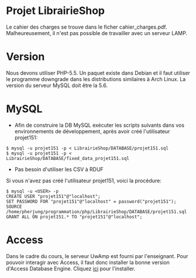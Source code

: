 # Projet LibrairieShop
Le cahier des charges se trouve dans le ficher cahier_charges.pdf. Malheureusement, il n'est pas possible de travailler avec un serveur LAMP.

# Version
Nous devons utiliser PHP-5.5. Un paquet existe dans Debian et il faut utiliser le programme downgrade dans les distributions similaires à Arch Linux.
La version du serveur MySQL doit être la 5.6.

# MySQL
* Afin de construire la DB MySQL exécuter les scripts suivants dans vos environnements de développement, après avoir créé l'utilisateur projet151:
```
$ mysql -u projet151 -p < LibrairieShop/DATABASE/projet151.sql
$ mysql -u projet151 -p < LibrairieShop/DATABASE/fixed_data_projet151.sql
```
* Pas besoin d'utiliser les CSV à RDUF

Si vous n'avez pas créé l'utilisateur projet151, voici la procédure:
```
$ mysql -u <USER> -p
CREATE USER "projet151"@"localhost";
SET PASSWORD FOR "projet151"@"localhost" = password("projet151");
SOURCE /home/pherjung/programmation/php/LibrairieShop/DATABASE/projet151.sql
GRANT ALL ON projet151.* TO "projet151"@"localhost";
```

# Access
Dans le cadre du cours, le serveur UwAmp est fourni par l'enseignant.
Pour pouvoir interagir avec Access, il faut donc installer la bonne version d'Access Database Engine.
Cliquez [ici](https://download.microsoft.com/download/2/4/3/24375141-E08D-4803-AB0E-10F2E3A07AAA/AccessDatabaseEngine.exe) pour l'installer.
